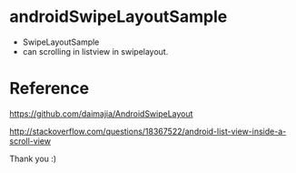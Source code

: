 # androidSwipeLayoutSample
- SwipeLayoutSample
- can scrolling in listview in swipelayout.


# Reference
https://github.com/daimajia/AndroidSwipeLayout

http://stackoverflow.com/questions/18367522/android-list-view-inside-a-scroll-view

Thank you :)
